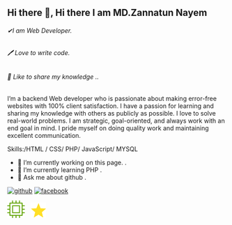 ## Hi there 👋, Hi there I am MD.Zannatun Nayem
######    ✔I am Web Developer.
######  🖊️ Love to write code.
######  🎤 Like to share my knowledge ..
I’m a backend Web developer who is passionate about making error-free websites with 100% client satisfaction. I have a passion for learning and sharing my knowledge with others as publicly as possible. I love to solve real-world problems. I am strategic, goal-oriented, and always work with an end goal in mind.  I pride myself on doing quality work and maintaining excellent communication.  

Skills:/HTML / CSS/ PHP/ JavaScript/ MYSQL 

- 🔭 I’m currently working on this page. .
- 🌱 I’m currently learning PHP .
- 💬 Ask me about github .


[<img src='https://cdn.jsdelivr.net/npm/simple-icons@3.0.1/icons/github.svg' alt='github' height='40'>](https://github.com/https://github.com/Nayemulislam24)  [<img src='https://cdn.jsdelivr.net/npm/simple-icons@3.0.1/icons/facebook.svg' alt='facebook' height='40'>](https://www.facebook.com/https://www.facebook.com/nayemul.zannat.5)  

<a href='https://docs.github.com/en/developers'><img src='https://raw.githubusercontent.com/acervenky/animated-github-badges/master/assets/devbadge.gif' width='40' height='40'></a> <a href='https://stars.github.com/'><img src='https://raw.githubusercontent.com/acervenky/animated-github-badges/master/assets/starbadge.gif' width='35' height='35'></a> 

